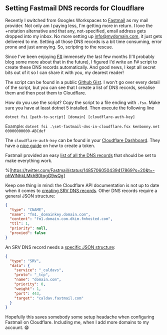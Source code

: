 ## Setting Fastmail DNS records for Cloudflare

Recently I switched from Googles Workspaces to [Fastmail](https://www.fastmail.com/) as my mail provider. Not only am I paying less, I'm getting more in return. I love the +notation alternative and that any, not-specified, email address gets dropped into my inbox. No more setting up info@mydomain.com, it just gets delivered to me. Setting all those DNS records is a bit time consuming, error prone and just annoying. So, scripting to the rescue.

Since I've been enjoying [F#](https://fsharp.org/) immensely the last few months (I'll probably blog some more about that in the future), I figured I'd write an F# script to create these DNS records automatically. And good news, I kept all secret bits out of it so I can share it with you, my dearest reader!

The script can be found in a public [Github Gist](https://gist.github.com/KenBonny/38afab3460002dfd167f8ff4a062fd98). I won't go over every detail of the script, but you can see that I create a list of DNS records, serialise them and then post them to Cloudflare.

How do you use the script? Copy the script to a file ending with `.fsx`. Make sure you have at least dotnet 5 installed. Then execute the following line

```
dotnet fsi [path-to-script] [domain] [cloudflare-auth-key]
```

Example: `dotnet fsi .\set-fastmail-dns-in-cloudflare.fsx kenbonny.net 00000000000-ABCdef`

The `cloudflare-auth-key` can be found in your [Cloudflare Dashboard](https://dash.cloudflare.com/profile/api-tokens). They have a [nice guide](https://developers.cloudflare.com/api/tokens/create/) on how to create a token.

Fastmail provided an easy [list of all the DNS records](https://www.fastmail.help/hc/en-us/articles/360060591153-Domains-Advanced-configuration) that should be set to make everything work.

%[https://twitter.com/Fastmail/status/1485706050439417869?s=20&t=-phWlNhkLMkhB0tpgG9wQg]

Keep one thing in mind: the Cloudflare API documentation is not up to date when it comes to [creating SRV DNS records](https://api.cloudflare.com/#dns-records-for-a-zone-create-dns-record). Other DNS records require a general JSON structure:

```json
{
  "type": "CNAME",
  "name": "fm1._domainkey.domain.com",
  "content": "fm1.domain.com.dkim.fmhosted.com",
  "ttl": 1,
  "priority": null,
  "proxied": false
}
```

An SRV DNS record needs a [specific JSON structure](https://community.cloudflare.com/t/error-creating-srv-dns-record/369216?u=user6631):

```json
{
  "type": "SRV",
  "data": {
    "service": "_caldavs",
    "proto": "_tcp",
    "name": "domain.com",
    "priority": 0,
    "weight": 1,
    "port": 443,
    "target": "caldav.fastmail.com"
  }
}
```

Hopefully this saves somebody some setup headache when configuring Fastmail on Cloudflare. Including me, when I add more domains to my account. 😁